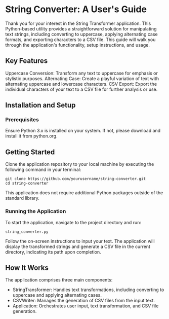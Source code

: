 # String Converter: A User's Guide
Thank you for your interest in the String Transformer application. This Python-based utility provides a straightforward solution for manipulating text strings, including converting to uppercase, applying alternating case formats, and exporting characters to a CSV file. This guide will walk you through the application's functionality, setup instructions, and usage.

## Key Features
Uppercase Conversion: Transform any text to uppercase for emphasis or stylistic purposes.
Alternating Case: Create a playful variation of text with alternating uppercase and lowercase characters.
CSV Export: Export the individual characters of your text to a CSV file for further analysis or use.

## Installation and Setup
### Prerequisites
Ensure Python 3.x is installed on your system. If not, please download and install it from python.org.

## Getting Started
Clone the application repository to your local machine by executing the following command in your terminal:

```
git clone https://github.com/yourusername/string-converter.git
cd string-converter
```

This application does not require additional Python packages outside of the standard library.

### Running the Application
To start the application, navigate to the project directory and run:

```
string_converter.py
```

Follow the on-screen instructions to input your text. The application will display the transformed strings and generate a CSV file in the current directory, indicating its path upon completion.

## How It Works
The application comprises three main components:

- StringTransformer: Handles text transformations, including converting to uppercase and applying alternating cases.
- CSVWriter: Manages the generation of CSV files from the input text.
- Application: Orchestrates user input, text transformation, and CSV file generation.
